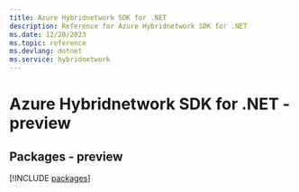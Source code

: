```yaml
---
title: Azure Hybridnetwork SDK for .NET
description: Reference for Azure Hybridnetwork SDK for .NET
ms.date: 12/28/2023
ms.topic: reference
ms.devlang: dotnet
ms.service: hybridnetwork
---
```

# Azure Hybridnetwork SDK for .NET - preview
## Packages - preview
[!INCLUDE [packages](hybridnetwork-index.md)]